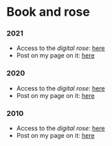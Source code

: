 # Book and rose

### 2021

* Access to the _digital rose_: [here](https://carleshf.itch.io/book-and-rose-2021)
* Post on my page on it: [here](http://212.71.254.23/fun/book-and-rose-2021/)

### 2020

* Access to the _digital rose_: [here](https://htmlpreview.github.io/?https://github.com/carleshf/book_and_rose/blob/master/br2020.html)
* Post on my page on it: [here](http://212.71.254.23/fun/book-and-rose-2020/)

### 2010

* Access to the _digital rose_: [here](https://htmlpreview.github.io/?https://github.com/carleshf/book_and_rose/blob/master/br2019.html)
* Post on my page on it: [here](http://212.71.254.23/fun/book-and-rose-2019/)
